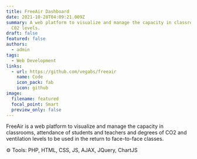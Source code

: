 ```yaml
---
title: FreeAir Dashboard
date: 2021-10-28T04:09:21.009Z
summary: A web platform to visualize and manage the capacity in classrooms and
  C02 levels.
draft: false
featured: false
authors:
  - admin
tags:
  - Web Development
links:
  - url: https://github.com/vegabs/freeair
    name: Code
    icon_pack: fab
    icon: github
image:
  filename: featured
  focal_point: Smart
  preview_only: false
---
```

FreeAir is a web platform to visualize and manage the capacity in classrooms, attendance of students and teachers and degrees of CO2 and ventilation levels to be used in the return to face-to-face classes.

⚙️ Tools: PHP, HTML, CSS, JS, AJAX, JQuery, ChartJS